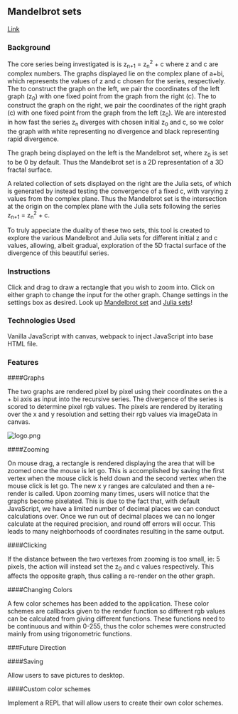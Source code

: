 ## Mandelbrot sets

[Link][link]

[link]: https://pv97.github.io/Mandelbrot/

### Background

The core series being investigated is is z<sub>n+1</sub> = z<sub>n</sub><sup>2</sup> + c where z and c are complex numbers.
The graphs displayed lie on the complex plane of a+bi, which represents the values of z and c chosen for the series, respectively.
The to construct the graph on the left, we pair the coordinates of the left graph (z<sub>0</sub>) with one fixed point from the graph from the right (c).
The to construct the graph on the right, we pair the coordinates of the right graph (c) with one fixed point from the graph from the left (z<sub>0</sub>).
We are interested in how fast the series z<sub>n</sub> diverges with chosen initial z<sub>0</sub> and c, so we color the
graph with white representing no divergence and black representing rapid divergence.

The graph being displayed on the left is the Mandelbrot set, where z<sub>0</sub> is set to be 0 by default. Thus the Mandelbrot set is a 2D
representation of a 3D fractal surface.

A related collection of sets displayed on the right are the Julia sets, of which is generated by instead testing the convergence of a fixed c, with
varying z values from the complex plane. Thus the Mandelbrot set is the intersection at the origin on the complex plane with
the Julia sets following the series <br/> z<sub>n+1</sub> = z<sub>n</sub><sup>2</sup> + c.

To truly appeciate the duality of these two sets, this tool is created to explore the various Mandelbrot and Julia sets for different
initial z and c values, allowing, albeit gradual, exploration of the 5D fractal surface of the divergence of this beautiful series.

### Instructions

Click and drag to draw a rectangle that you wish to zoom into. Click on either graph to change the input for the other graph. Change settings in the settings box as desired. Look up [Mandelbrot set][mandel] and [Julia sets][julia]!

[mandel]: https://en.wikipedia.org/wiki/Mandelbrot_set
[julia]: https://en.wikipedia.org/wiki/Julia_set

### Technologies Used

Vanilla JavaScript with canvas, webpack to inject JavaScript into base HTML file.

### Features

####Graphs

The two graphs are rendered pixel by pixel using their coordinates on the a + bi axis as input into the recursive series. The divergence of the series is scored
to determine pixel rgb values. The pixels are rendered by iterating over the x and y resolution and setting their rgb values via imageData in canvas.

![logo.png](http://res.cloudinary.com/tlcoy4e3/image/upload/v1479408454/main_ucudv6.png)

####Zooming

On mouse drag, a rectangle is rendered displaying the area that will be zoomed once the mouse is let go. This is accomplished by saving the first vertex when
the mouse click is held down and the second vertex when the mouse click is let go. The new x y ranges are calculated and then a re-render is called. Upon zooming many times, users will notice that the graphs become pixelated. This is due to the fact that, with default JavaScript, we have a limited number of decimal places we can conduct calculations over. Once we run out of decimal places we can no longer calculate at the required precision, and round off errors will occur. This leads to many neighborhoods of coordinates resulting in the same output.

####Clicking

If the distance between the two vertexes from zooming is too small, ie: 5 pixels, the action will instead set the z<sub>0</sub> and c values respectively. This affects the opposite graph, thus calling a re-render on the other graph.

####Changing Colors

A few color schemes has been added to the application. These color schemes are callbacks given to the render function so different rgb values can be calculated from giving different functions. These functions need to be continuous and within 0-255, thus the color schemes were constructed mainly from using trigonometric functions.

###Future Direction

####Saving

Allow users to save pictures to desktop.

####Custom color schemes

Implement a REPL that will allow users to create their own color schemes.
